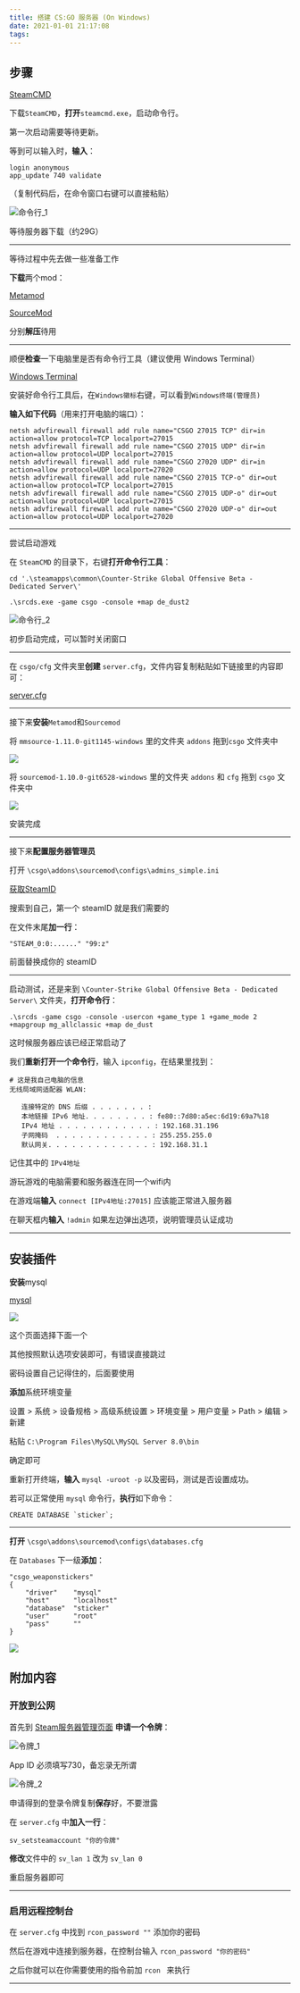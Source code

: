 ```yaml
---
title: 搭建 CS:GO 服务器 (On Windows)
date: 2021-01-01 21:17:08
tags:
---
```


## 步骤

[SteamCMD](https://steamcdn-a.akamaihd.net/client/installer/steamcmd.zip)

下载`SteamCMD`，**打开**`steamcmd.exe`，启动命令行。

第一次启动需要等待更新。

等到可以输入时，**输入**：

```
login anonymous
app_update 740 validate
```

（复制代码后，在命令窗口右键可以直接粘贴）

![命令行_1](https://i.imgur.com/J6pjONd.png)

等待服务器下载（约29G）

---

等待过程中先去做一些准备工作


**下载**两个mod：

[Metamod](https://mms.alliedmods.net/mmsdrop/1.11/mmsource-1.11.0-git1145-windows.zip)

[SourceMod](https://sm.alliedmods.net/smdrop/1.10/sourcemod-1.10.0-git6528-windows.zip)

分别**解压**待用

---

顺便**检查**一下电脑里是否有命令行工具（建议使用 Windows Terminal）

[Windows Terminal](https://www.microsoft.com/en-us/p/windows-terminal/9n0dx20hk701?activetab=pivot:overviewtab)

安装好命令行工具后，在`Windows徽标`右键，可以看到`Windows终端(管理员)`

**输入如下代码**（用来打开电脑的端口）：

```shell=
netsh advfirewall firewall add rule name="CSGO 27015 TCP" dir=in action=allow protocol=TCP localport=27015
netsh advfirewall firewall add rule name="CSGO 27015 UDP" dir=in action=allow protocol=UDP localport=27015
netsh advfirewall firewall add rule name="CSGO 27020 UDP" dir=in action=allow protocol=UDP localport=27020
netsh advfirewall firewall add rule name="CSGO 27015 TCP-o" dir=out action=allow protocol=TCP localport=27015
netsh advfirewall firewall add rule name="CSGO 27015 UDP-o" dir=out action=allow protocol=UDP localport=27015
netsh advfirewall firewall add rule name="CSGO 27020 UDP-o" dir=out action=allow protocol=UDP localport=27020
```

---

尝试启动游戏

在 `SteamCMD` 的目录下，右键**打开命令行工具**：

```shell=
cd '.\steamapps\common\Counter-Strike Global Offensive Beta - Dedicated Server\'

.\srcds.exe -game csgo -console +map de_dust2
```

![命令行_2](https://i.imgur.com/xsnDsVz.png)

初步启动完成，可以暂时关闭窗口

---

在 `csgo/cfg` 文件夹里**创建** `server.cfg`，文件内容复制粘贴如下链接里的内容即可：

[server.cfg](https://hackmd.io/@1099255210/rk7UMX5Vq)

---

接下来**安装**`Metamod`和`Sourcemod`

将 `mmsource-1.11.0-git1145-windows` 里的文件夹 `addons` 拖到`csgo` 文件夹中

![](https://i.imgur.com/5JdYipL.png)

将 `sourcemod-1.10.0-git6528-windows` 里的文件夹 `addons` 和 `cfg` 拖到 `csgo` 文件夹中

![](https://i.imgur.com/gXHPlEr.png)

安装完成

---

接下来**配置服务器管理员**

打开 `\csgo\addons\sourcemod\configs\admins_simple.ini`

[获取SteamID](https://steamid.io/)

搜索到自己，第一个 steamID 就是我们需要的

在文件末尾**加一行**：

```
"STEAM_0:0:......" "99:z"
```

前面替换成你的 steamID

---

启动测试，还是来到 `\Counter-Strike Global Offensive Beta - Dedicated Server\` 文件夹，**打开命令行**：

```
.\srcds -game csgo -console -usercon +game_type 1 +game_mode 2 +mapgroup mg_allclassic +map de_dust
```

这时候服务器应该已经正常启动了

我们**重新打开一个命令行**，输入 `ipconfig`，在结果里找到：

```
# 这是我自己电脑的信息
无线局域网适配器 WLAN:

   连接特定的 DNS 后缀 . . . . . . . :
   本地链接 IPv6 地址. . . . . . . . : fe80::7d80:a5ec:6d19:69a7%18
   IPv4 地址 . . . . . . . . . . . . : 192.168.31.196
   子网掩码  . . . . . . . . . . . . : 255.255.255.0
   默认网关. . . . . . . . . . . . . : 192.168.31.1
```

记住其中的 `IPv4地址`

游玩游戏的电脑需要和服务器连在同一个wifi内

在游戏端**输入** `connect [IPv4地址:27015]` 应该能正常进入服务器

在聊天框内**输入** `!admin` 如果左边弹出选项，说明管理员认证成功

---

## 安装插件

**安装**mysql

[mysql](https://dev.mysql.com/get/Downloads/MySQLInstaller/mysql-installer-community-8.0.28.0.msi)

![](https://i.imgur.com/3jjhOrh.png)

这个页面选择下面一个

其他按照默认选项安装即可，有错误直接跳过

密码设置自己记得住的，后面要使用

**添加**系统环境变量

设置 > 系统 > 设备规格 > 高级系统设置 > 环境变量 > 用户变量 > Path > 编辑 > 新建

粘贴 `C:\Program Files\MySQL\MySQL Server 8.0\bin`

确定即可

重新打开终端，**输入** `mysql -uroot -p` 以及密码，测试是否设置成功。

若可以正常使用 `mysql` 命令行，**执行**如下命令：

```mysql
CREATE DATABASE `sticker`;
```

---

**打开** `\csgo\addons\sourcemod\configs\databases.cfg`

在 `Databases` 下一级**添加**：

```
"csgo_weaponstickers"
{
    "driver"    "mysql"
    "host"      "localhost"
    "database"  "sticker"
    "user"      "root"
    "pass"      ""
}
```

![](https://i.imgur.com/hC4FIhC.png)




## 附加内容

### 开放到公网

首先到 [Steam服务器管理页面](https://steamcommunity.com/dev/managegameservers) **申请一个令牌**：

![令牌_1](https://i.imgur.com/uPAi8Om.png)

App ID 必须填写730，备忘录无所谓

![令牌_2](https://i.imgur.com/1XOFGKW.png)

申请得到的登录令牌复制**保存**好，不要泄露

在 `server.cfg` 中**加入一行**：

```
sv_setsteamaccount "你的令牌"
```

**修改**文件中的 `sv_lan 1` 改为 `sv_lan 0`

重启服务器即可

---

### 启用远程控制台

在 `server.cfg` 中找到 `rcon_password ""` 添加你的密码

然后在游戏中连接到服务器，在控制台输入 `rcon_password "你的密码"`

之后你就可以在你需要使用的指令前加 `rcon ` 来执行

---